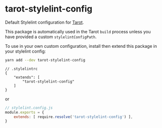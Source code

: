 # tarot-stylelint-config

Default Stylelint configuration for [Tarot](https://github.com/codynova/tarot).

This package is automatically used in the Tarot `build` process unless you have provided a custom `stylelintConfigPath`.

To use in your own custom configuration, install then extend this package in your stylelint config:

```bash
yarn add --dev tarot-stylelint-config
```

```jsonc
// .stylelintrc
{
    "extends": [
        "tarot-stylelint-config"
    ]
}
```

or

```js
// stylelint.config.js
module.exports = {
    extends: [ require.resolve('tarot-stylelint-config') ],
}
```